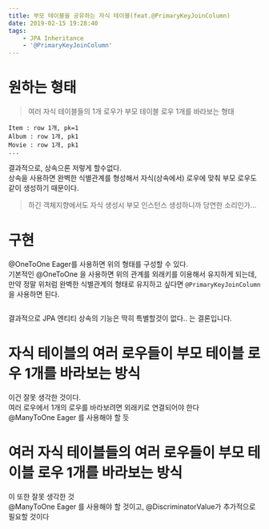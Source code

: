 ```yaml
---
title: 부모 테이블을 공유하는 자식 테이블(feat.@PrimaryKeyJoinColumn)  
date: 2019-02-15 19:28:40
tags:
    - JPA Inheritance
    - '@PrimaryKeyJoinColumn'
---
```


# 원하는 형태
> 여러 자식 테이블들의 1개 로우가 부모 테이블 로우 1개를 바라보는 형태  

```
Item : row 1개, pk=1  
Album : row 1개, pk1  
Movie : row 1개, pk1  
...
```  

결과적으로, 상속으론 저렇게 할수없다.  
상속을 사용하면 완벽한 식별관계를 형성해서 자식(상속에서) 로우에 맞춰 부모 로우도 같이 생성하기 때문이다.  
> 하긴 객체지향에서도 자식 생성시 부모 인스턴스 생성하니까 당연한 소리인가...  

# 구현
@OneToOne Eager를 사용하면 위의 형태를 구성할 수 있다.  
기본적인 @OneToOne 을 사용하면 위의 관계를 외래키를 이용해서 유지하게 되는데,  
만약 정말 위처럼 완벽한 식별관계의 형태로 유지하고 싶다면 `@PrimaryKeyJoinColumn`을 사용하면 된다.  

```java

```

결과적으로 JPA 엔티티 상속의 기능은 딱히 특별할것이 없다.. 는 결론입니다.  


# 자식 테이블의 여러 로우들이 부모 테이블 로우 1개를 바라보는 방식  
이건 잘못 생각한 것이다.  
여러 로우에서 1개의 로우를 바라보려면 외래키로 연결되어야 한다  
@ManyToOne Eager 를 사용해야 할 듯  

# 여러 자식 테이블들의 여러 로우들이 부모 테이블 로우 1개를 바라보는 방식  
이 또한 잘못 생각한 것  
@ManyToOne Eager 를 사용해야 할 것이고, @DiscriminatorValue가 추가적으로 필요할 것이다  

<!-- more -->